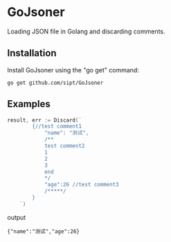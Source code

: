 # GoJsoner
Loading JSON file in Golang and discarding comments.

## Installation

Install GoJsoner using the "go get" command:

```
go get github.com/sipt/GoJsoner
```

## Examples

```Go
result, err := Discard(`
		{//test comment1
			"name": "测试",
			/**
			test comment2
			1
			2
			3
			end
			*/
			"age":26 //test comment3
			/*****/
		}
	`)
```

output

```
{"name":"测试","age":26}
```


